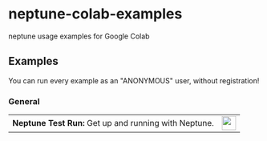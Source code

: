 # neptune-colab-examples
neptune usage examples for Google Colab


## Examples

You can run every example as an "ANONYMOUS" user, without registration!

<a id="general"></a>

### General

<table>
    <tr>   
        <td rowspan="3">
            <b>Neptune Test Run:</b> Get up and running with Neptune.
        </td>
    </tr>
    <tr>
        <td align="center">
            <a href="https://colab.research.google.com/https://github.com/neptune-ai/neptune-colab-examples/blob/master/neptune_test_run.ipynb">
                <img src="https://colab.research.google.com/img/colab_favicon_256px.png" height="28">
            </a>
        </td>
    </tr>
</table>
